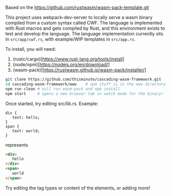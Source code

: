 Based on the https://github.com/rustwasm/wasm-pack-template.git

This project uses webpack-dev-server to locally serve a wasm binary compiled from a custom syntax called CWF. The language is implemented with Rust macros and gets compiled by Rust, and this environment exists to test and develop the language. The language implementation currently sits in `src/app/cwf.rs`, with example/WIP templates in `src/app.rs`.

To install, you will need:
1. (rustc/cargo)[https://www.rust-lang.org/tools/install]
1. (node/npm)[https://nodejs.org/en/download/]
1. (wasm-pack)[https://rustwasm.github.io/wasm-pack/installer/]

```bash
git clone https://github.com/thisminute/cascading-wasm-framework.git
cd cascading-wasm-framework/www    # npm stuff is in the www directory
npm run clean # will run wasm-pack and npm install
npm start     # opens a new browser tab in watch mode for the binary!
```

Once started, try editing src/lib.rs. Example:

```cwf
div {
   text: hello;
}
span {
   text: world;
}
```
represents
```html
<div>
   hello
</div>
<span>
   world
</span>
```

Try editing the tag types or content of the elements, or adding more!
